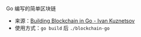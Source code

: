 Go 编写的简单区块链

-   来源：[Building Blockchain in Go - Ivan Kuznetsov](https://jeiwan.cc/tags/blockchain/)
-   使用方式：`go build` 后 `./blockchain-go`

